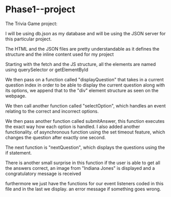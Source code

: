 # Phase1--project
The Trivia Game project:


I will be using db.json as my database and will be using the JSON server for this particular project.


The HTML and the JSON files are pretty understandable as it defines the structure and the inline content used for my project


Starting with the fetch and the JS structure, all the elements are named using querySelector or getElementById


We then pass on a function called "displayQuestion" that takes in a current question index in order to be able to display the current question along with its options, we append that to the "div" element structure as seen on the webpage.



We then call another function called "selectOption", which handles an event relating to the correct and incorrect options.


We then pass another function called submitAnswer, this function executes the exact way how each option is handled. I also added another functionality. of asynchronous function using the set timeout feature, which changes the question after exactly one second.



The next function is "nextQuestion", which displays the questions using the if statement.


There is another small surprise in this function if the user is able to get all the answers correct, an image from "Indiana Jones" is displayed and a congratulatory message is received


furthermore we just have the functions for our event listeners coded in this file and in the last we display. an error message if something goes wrong.
